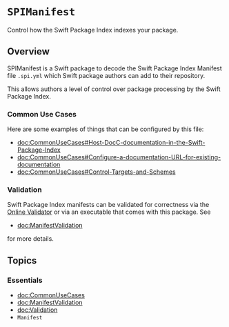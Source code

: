 # ``SPIManifest``

Control how the Swift Package Index indexes your package.

## Overview

SPIManifest is a Swift package to decode the Swift Package Index Manifest file `.spi.yml` which Swift package authors can add to their repository.

This allows authors a level of control over package processing by the Swift Package Index.

### Common Use Cases

Here are some examples of things that can be configured by this file:

- <doc:CommonUseCases#Host-DocC-documentation-in-the-Swift-Package-Index>
- <doc:CommonUseCases#Configure-a-documentation-URL-for-existing-documentation>
- <doc:CommonUseCases#Control-Targets-and-Schemes>

### Validation

Swift Package Index manifests can be validated for correctness via the [Online Validator](https://swiftpackageindex.com/validate-spi-manifest) or via an executable that comes with this package. See

- <doc:ManifestValidation>

for more details.

## Topics

### Essentials

- <doc:CommonUseCases>
- <doc:ManifestValidation>
- <doc:Validation>
- ``Manifest``
